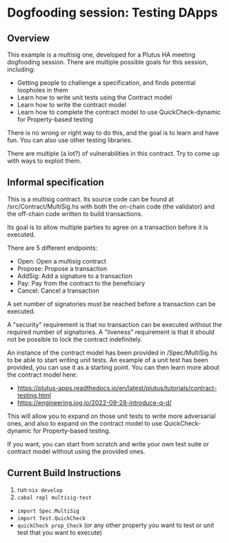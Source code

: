 # Dogfooding session: Testing DApps

## Overview 

This example is a multisig one, developed for a Plutus HA meeting dogfooding session.
There are multiple possible goals for this session, including:

- Getting people to challenge a specification, and finds potential loopholes in them
- Learn how to write unit tests using the Contract model
- Learn how to write the contract model
- Learn how to complete the contract model to use QuickCheck-dynamic for Property-based testing

There is no wrong or right way to do this, and the goal is to learn and have fun. You can also use other testing libraries.

There are multiple (a lot?) of vulnerabilities in this contract. Try to come up with ways to exploit them.


## Informal specification

This is a multisig contract. Its source code can be found at /src/Contract/MultiSig.hs with both the on-chain code (the validator) and the off-chain code written to build transactions.

Its goal is to allow multiple parties to agree on a transaction before it is executed.

There are 5 different endpoints:
- Open: Open a multisig contract
- Propose: Propose a transaction
- AddSig: Add a signature to a transaction
- Pay: Pay from the contract to the beneficiary
- Cancel: Cancel a transaction

A set number of signatories must be reached before a transaction can be executed.

A "security" requirement is that no transaction can be executed without the required number of signatories.
A "liveness" requirement is that it should not be possible to lock the contract indefinitely.

An instance of the contract model has been provided in /Spec/MultiSig.hs to be able to start writing unit tests. An example of a unit test has been provided, you can use it as a starting point. 
You can then learn more about the contract model here:

- https://plutus-apps.readthedocs.io/en/latest/plutus/tutorials/contract-testing.html
- https://engineering.iog.io/2022-09-28-introduce-q-d/

This will allow you to expand on those unit tests to write more adversarial ones, and also to expand on the contract model to use QuickCheck-dynamic for Property-based testing.

If you want, you can start from scratch and write your own test suite or contract model without using the provided ones.

## Current Build Instructions

1. run `nix develop`
2. `cabal repl multisig-test`

- `import Spec.MultiSig`
- `import Test.QuickCheck`
- `quickCheck prop_Check` (or any other property you want to test or unit test that you want to execute)
